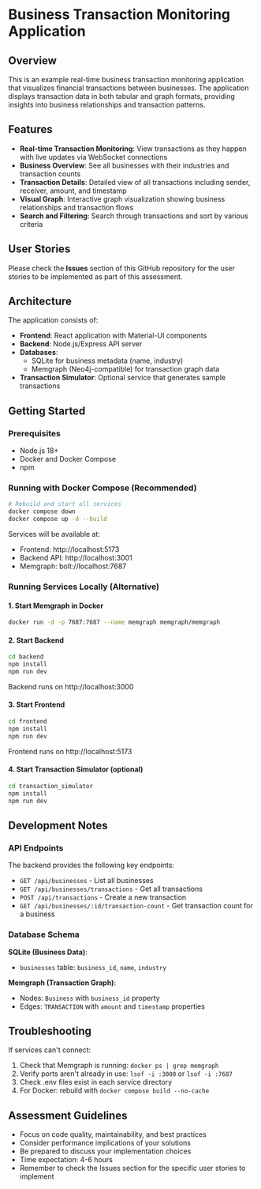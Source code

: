 # Business Transaction Monitoring Application

## Overview

This is an example real-time business transaction monitoring application that visualizes financial transactions between businesses. The application displays transaction data in both tabular and graph formats, providing insights into business relationships and transaction patterns.

## Features

- **Real-time Transaction Monitoring**: View transactions as they happen with live updates via WebSocket connections
- **Business Overview**: See all businesses with their industries and transaction counts
- **Transaction Details**: Detailed view of all transactions including sender, receiver, amount, and timestamp
- **Visual Graph**: Interactive graph visualization showing business relationships and transaction flows
- **Search and Filtering**: Search through transactions and sort by various criteria

## User Stories

Please check the **Issues** section of this GitHub repository for the user stories to be implemented as part of this assessment.

## Architecture

The application consists of:
- **Frontend**: React application with Material-UI components
- **Backend**: Node.js/Express API server
- **Databases**: 
  - SQLite for business metadata (name, industry)
  - Memgraph (Neo4j-compatible) for transaction graph data
- **Transaction Simulator**: Optional service that generates sample transactions

## Getting Started

### Prerequisites

- Node.js 18+
- Docker and Docker Compose
- npm

### Running with Docker Compose (Recommended)

```bash
# Rebuild and start all services
docker compose down
docker compose up -d --build
```

Services will be available at:
- Frontend: http://localhost:5173
- Backend API: http://localhost:3001
- Memgraph: bolt://localhost:7687

### Running Services Locally (Alternative)

#### 1. Start Memgraph in Docker

```bash
docker run -d -p 7687:7687 --name memgraph memgraph/memgraph
```

#### 2. Start Backend

```bash
cd backend
npm install
npm run dev
```
Backend runs on http://localhost:3000

#### 3. Start Frontend

```bash
cd frontend
npm install  
npm run dev
```
Frontend runs on http://localhost:5173

#### 4. Start Transaction Simulator (optional)

```bash
cd transaction_simulator
npm install
npm run dev
```

## Development Notes

### API Endpoints

The backend provides the following key endpoints:
- `GET /api/businesses` - List all businesses
- `GET /api/businesses/transactions` - Get all transactions
- `POST /api/transactions` - Create a new transaction
- `GET /api/businesses/:id/transaction-count` - Get transaction count for a business

### Database Schema

**SQLite (Business Data)**:
- `businesses` table: `business_id`, `name`, `industry`

**Memgraph (Transaction Graph)**:
- Nodes: `Business` with `business_id` property
- Edges: `TRANSACTION` with `amount` and `timestamp` properties

## Troubleshooting

If services can't connect:
1. Check that Memgraph is running: `docker ps | grep memgraph`
2. Verify ports aren't already in use: `lsof -i :3000` or `lsof -i :7687`
3. Check .env files exist in each service directory
4. For Docker: rebuild with `docker compose build --no-cache`

## Assessment Guidelines

- Focus on code quality, maintainability, and best practices
- Consider performance implications of your solutions
- Be prepared to discuss your implementation choices
- Time expectation: 4-6 hours
- Remember to check the Issues section for the specific user stories to implement